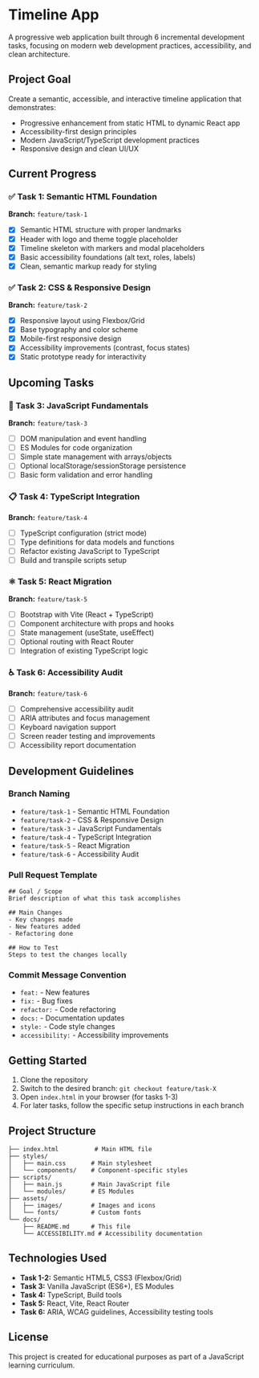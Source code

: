 # Timeline App

A progressive web application built through 6 incremental development tasks, focusing on modern web development practices, accessibility, and clean architecture.

## Project Goal

Create a semantic, accessible, and interactive timeline application that demonstrates:
- Progressive enhancement from static HTML to dynamic React app
- Accessibility-first design principles
- Modern JavaScript/TypeScript development practices
- Responsive design and clean UI/UX

## Current Progress

### ✅ Task 1: Semantic HTML Foundation
**Branch:** `feature/task-1`
- [x] Semantic HTML structure with proper landmarks
- [x] Header with logo and theme toggle placeholder
- [x] Timeline skeleton with markers and modal placeholders
- [x] Basic accessibility foundations (alt text, roles, labels)
- [x] Clean, semantic markup ready for styling

### ✅ Task 2: CSS & Responsive Design
**Branch:** `feature/task-2`
- [x] Responsive layout using Flexbox/Grid
- [x] Base typography and color scheme
- [x] Mobile-first responsive design
- [x] Accessibility improvements (contrast, focus states)
- [x] Static prototype ready for interactivity

## Upcoming Tasks

### 🔄 Task 3: JavaScript Fundamentals
**Branch:** `feature/task-3`
- [ ] DOM manipulation and event handling
- [ ] ES Modules for code organization
- [ ] Simple state management with arrays/objects
- [ ] Optional localStorage/sessionStorage persistence
- [ ] Basic form validation and error handling

### 📋 Task 4: TypeScript Integration
**Branch:** `feature/task-4`
- [ ] TypeScript configuration (strict mode)
- [ ] Type definitions for data models and functions
- [ ] Refactor existing JavaScript to TypeScript
- [ ] Build and transpile scripts setup

### ⚛️ Task 5: React Migration
**Branch:** `feature/task-5`
- [ ] Bootstrap with Vite (React + TypeScript)
- [ ] Component architecture with props and hooks
- [ ] State management (useState, useEffect)
- [ ] Optional routing with React Router
- [ ] Integration of existing TypeScript logic

### ♿ Task 6: Accessibility Audit
**Branch:** `feature/task-6`
- [ ] Comprehensive accessibility audit
- [ ] ARIA attributes and focus management
- [ ] Keyboard navigation support
- [ ] Screen reader testing and improvements
- [ ] Accessibility report documentation

## Development Guidelines

### Branch Naming
- `feature/task-1` - Semantic HTML Foundation
- `feature/task-2` - CSS & Responsive Design
- `feature/task-3` - JavaScript Fundamentals
- `feature/task-4` - TypeScript Integration
- `feature/task-5` - React Migration
- `feature/task-6` - Accessibility Audit

### Pull Request Template
```
## Goal / Scope
Brief description of what this task accomplishes

## Main Changes
- Key changes made
- New features added
- Refactoring done

## How to Test
Steps to test the changes locally
```

### Commit Message Convention
- `feat:` - New features
- `fix:` - Bug fixes
- `refactor:` - Code refactoring
- `docs:` - Documentation updates
- `style:` - Code style changes
- `accessibility:` - Accessibility improvements

## Getting Started

1. Clone the repository
2. Switch to the desired branch: `git checkout feature/task-X`
3. Open `index.html` in your browser (for tasks 1-3)
4. For later tasks, follow the specific setup instructions in each branch

## Project Structure
```
├── index.html          # Main HTML file
├── styles/
│   ├── main.css       # Main stylesheet
│   └── components/    # Component-specific styles
├── scripts/
│   ├── main.js        # Main JavaScript file
│   └── modules/       # ES Modules
├── assets/
│   ├── images/        # Images and icons
│   └── fonts/         # Custom fonts
└── docs/
    ├── README.md      # This file
    └── ACCESSIBILITY.md # Accessibility documentation
```

## Technologies Used

- **Task 1-2:** Semantic HTML5, CSS3 (Flexbox/Grid)
- **Task 3:** Vanilla JavaScript (ES6+), ES Modules
- **Task 4:** TypeScript, Build tools
- **Task 5:** React, Vite, React Router
- **Task 6:** ARIA, WCAG guidelines, Accessibility testing tools

## License

This project is created for educational purposes as part of a JavaScript learning curriculum.